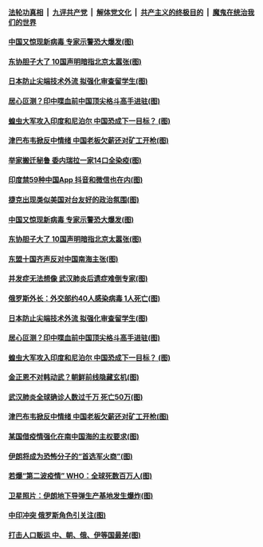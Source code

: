 

####  [法轮功真相](../../../../basic/blob/master/README.md?t=07010131) &nbsp;|&nbsp; [九评共产党](../../../../9ping.md/blob/master/README.md?t=07010131) &nbsp;|&nbsp; [解体党文化](../../../../jtdwh.md/blob/master/README.md?t=07010131)  &nbsp;|&nbsp; [共产主义的终极目的](../../../../gczydzjmd.md/blob/master/README.md?t=07010131) &nbsp;|&nbsp; [魔鬼在统治我们的世界](../../../../mgztzwmdsj.md/blob/master/README.md?t=07010131) 

#### [中国又惊现新病毒 专家示警恐大爆发(图)](../pages/p9/938188.md?t=07010131) 

#### [东协胆子大了 10国声明暗指北京太嚣张(图)](../pages/p9/938103.md?t=07010131) 

#### [日本防止尖端技术外流 拟强化审查留学生(图)](../pages/p9/938140.md?t=07010131) 

#### [居心叵测？印中喋血前中国顶尖格斗高手进驻(图)](../pages/p9/938084.md?t=07010131) 

#### [蝗虫大军攻入印度和尼泊尔 中国恐成下一目标？ (图)](../pages/p9/937951.md?t=07010131) 

#### [津巴布韦掀反中情绪 中国老板欠薪还对矿工开枪(图)](../pages/p9/937977.md?t=07010131) 

#### [举家搬迁秘鲁 委内瑞拉一家14口全染疫(图)](../pages/p9/938224.md?t=07010131) 

#### [印度禁59种中国App 抖音和微信也在内(图)](../pages/p9/938221.md?t=07010131) 

#### [捷克出现类似美国对台友好的政治氛围(图)](../pages/p9/938220.md?t=07010131) 

#### [中国又惊现新病毒 专家示警恐大爆发(图)](../pages/p9/938188.md?t=07010131) 

#### [东协胆子大了 10国声明暗指北京太嚣张(图)](../pages/p9/938103.md?t=07010131) 

#### [东盟十国齐声反对中国南海主张(图)](../pages/p9/938151.md?t=07010131) 

#### [并发症无法想像 武汉肺炎后遗症难倒专家(图)](../pages/p9/938109.md?t=07010131) 

#### [俄罗斯外长：外交部约40人感染病毒 1人死亡(图)](../pages/p9/938126.md?t=07010131) 

#### [日本防止尖端技术外流 拟强化审查留学生(图)](../pages/p9/938140.md?t=07010131) 

#### [居心叵测？印中喋血前中国顶尖格斗高手进驻(图)](../pages/p9/938084.md?t=07010131) 

#### [蝗虫大军攻入印度和尼泊尔 中国恐成下一目标？ (图)](../pages/p9/937951.md?t=07010131) 

#### [金正恩不对韩动武？朝鲜前线隐藏玄机(图)](../pages/p9/937980.md?t=07010131) 

#### [武汉肺炎全球确诊人数过千万 死亡50万(图)](../pages/p9/938051.md?t=07010131) 

#### [津巴布韦掀反中情绪 中国老板欠薪还对矿工开枪(图)](../pages/p9/937977.md?t=07010131) 

#### [某国借疫情强化在南中国海的主权要求(图)](../pages/p9/938050.md?t=07010131) 

#### [伊朗将成为恐怖分子的“首选军火商”(图)](../pages/p9/938049.md?t=07010131) 

#### [若爆“第二波疫情” WHO：全球死数百万人(图)](../pages/p9/937865.md?t=07010131) 

#### [卫星照片：伊朗地下导弹生产基地发生爆炸(图)](../pages/p9/937933.md?t=07010131) 

#### [中印冲突 俄罗斯角色引关注(图)](../pages/p9/937930.md?t=07010131) 

#### [打击人口贩运 中、朝、俄、伊等国最差(图)](../pages/p9/937861.md?t=07010131) 

